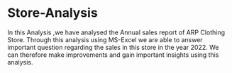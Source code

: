# Store-Analysis
In this Analysis ,we have analysed the Annual sales report of ARP Clothing Store.
Through this analysis using MS-Excel we are able to answer important question regarding the sales in this store in the year 2022.
We can therefore make improvements and gain important insights using this analysis.
